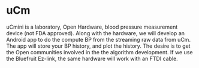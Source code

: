 # uCm
uCmini is a laboratory, Open Hardware, blood pressure measurement device (not FDA approved).
Along with the hardware, we will develop an Android app to do the compute BP from the streaming raw data from uCm.  The app will store your BP history, and plot the history. The desire is to get the Open communities involved in the the algorithm development. If we use the Bluefruit Ez-link, the same hardware will work with an FTDI cable.
